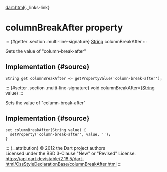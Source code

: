 [dart:html](../../dart-html/dart-html-library){._links-link}

columnBreakAfter property
=========================

::: {#getter .section .multi-line-signature}
[String](../../dart-core/string-class) columnBreakAfter
:::

Gets the value of \"column-break-after\"

Implementation {#source}
--------------

``` {.language-dart data-language="dart"}
String get columnBreakAfter => getPropertyValue('column-break-after');
```

::: {#setter .section .multi-line-signature}
void columnBreakAfter=([String](../../dart-core/string-class) value)
:::

Sets the value of \"column-break-after\"

Implementation {#source}
--------------

``` {.language-dart data-language="dart"}
set columnBreakAfter(String value) {
  setProperty('column-break-after', value, '');
}
```

::: {._attribution}
© 2012 the Dart project authors\
Licensed under the BSD 3-Clause \"New\" or \"Revised\" License.\
<https://api.dart.dev/stable/2.18.5/dart-html/CssStyleDeclarationBase/columnBreakAfter.html>
:::
